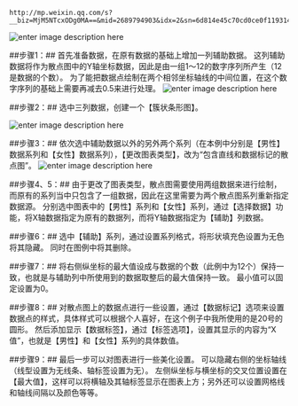 ﻿    http://mp.weixin.qq.com/s?__biz=MjM5NTcxODg0MA==&mid=2689794903&idx=2&sn=6d814e45c70cd0ce0f119314822c37ea&chksm=83539080b4241996bc8da3fa8fa842dca29dce5f5970b8957fc9f614ddabde93784a2f77f0d8&mpshare=1&scene=1&srcid=0220GoeIkTB50BdjKXakVWjT#rd

![enter image description here](http://mmbiz.qpic.cn/mmbiz/BAbVqibwwtmwvTv5z073zYbkSzSJic5AlvXEC65UarApkcOP0F87G7nwyK5uW9AiaSiaBUp2Uu4yiaFFDM8SeOicry9Q/640?tp=webp&wxfrom=5&wx_lazy=1)


##步骤1：##
首先准备数据，在原有数据的基础上增加一列辅助数据。
这列辅助数据将作为散点图中的Y轴坐标数据，因此是由一组1～12的数字序列所产生（12是数据的个数）。
为了能把数据点绘制在两个相邻坐标轴线的中间位置，在这个数字序列的基础上需要再减去0.5来进行处理。
![enter image description here](http://mmbiz.qpic.cn/mmbiz_png/BAbVqibwwtmxe87zHyJOew8raEiauVwYRLib1lz5dpugL4mZImKPm0ibdGZkY76eASaEial76Y3elfeaSyLo3bGRfpg/640?wx_fmt=png&tp=webp&wxfrom=5&wx_lazy=1)

##步骤2：##
选中三列数据，创建一个【簇状条形图】。

![enter image description here](http://mmbiz.qpic.cn/mmbiz_png/BAbVqibwwtmxe87zHyJOew8raEiauVwYRLkUOyXfSsnHib0ZJuyhngMUbXHP1McicoKbAwHjMkGEE6elhKUYzrhYUw/640?wx_fmt=png&tp=webp&wxfrom=5&wx_lazy=1)

##步骤3：##
依次选中辅助数据以外的另外两个系列（在本例中分别是【男性】数据系列和【女性】数据系列），【更改图表类型】，改为“包含直线和数据标记的散点图”。
![enter image description here](http://mmbiz.qpic.cn/mmbiz_png/BAbVqibwwtmxe87zHyJOew8raEiauVwYRLxiaWbHIeYmqUSOsRb6hRPqzZmeN5dbmVPMNHKLQeJWf75jGd3P2Lb6Q/640?wx_fmt=png&tp=webp&wxfrom=5&wx_lazy=1)

##步骤4、5：##
由于更改了图表类型，散点图需要使用两组数据来进行绘制，而原有的系列当中只包含了一组数据，因此在这里需要为两个散点图系列重新指定数据源。
分别选中图表中的【男性】系列和【女性】系列，通过【选择数据】功能，将X轴数据指定为原有的数据列，而将Y轴数据指定为【辅助】列数据。

##步骤6：##
选中【辅助】系列，通过设置系列格式，将形状填充色设置为无色将其隐藏。
同时在图例中将其删除。

##步骤7：##
将右侧纵坐标的最大值设成与数据的个数（此例中为12个）保持一致，也就是与辅助列中所使用到的数据取整后的最大值保持一致。
最小值可以固定设置为0。

##步骤8：##
对散点图上的数据点进行一些设置，通过【数据标记】选项来设置数据点的样式，具体样式可以根据个人喜好，在这个例子中我所使用的是20号的圆形。
然后添加显示【数据标签】，通过【标签选项】，设置其显示的内容为“X值”，也就是【男性】和【女性】系列的具体数值。

##步骤9：##
最后一步可以对图表进行一些美化设置。
可以隐藏右侧的坐标轴线（线型设置为无线条、轴标签设置为无）。
左侧纵坐标与横坐标的交叉位置设置在【最大值】，这样可以将横轴及其轴标签显示在图表上方；另外还可以设置网格线和轴线间隔以及颜色等等。